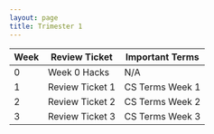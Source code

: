 ```yaml
---
layout: page
title: Trimester 1
---
```


| Week |   Review Ticket  | Important Terms |
| ---- | ---------------- | --------------- |
|   0  | Week 0 Hacks     |       N/A       |
|   1  | Review Ticket 1  | CS Terms Week 1 |
|   2  | Review Ticket 2  | CS Terms Week 2 |
|   3  | Review Ticket 3  | CS Terms Week 3 |
